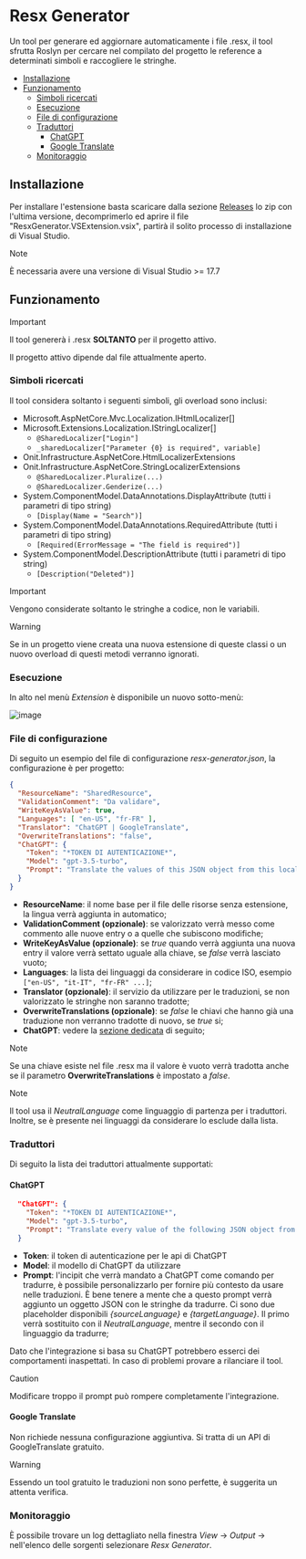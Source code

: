 # Resx Generator
Un tool per generare ed aggiornare automaticamente i file .resx, il tool sfrutta Roslyn per cercare nel compilato del progetto le reference a determinati simboli e raccogliere le stringhe.

- [Installazione](#installazione)
- [Funzionamento](#funzionamento)
  - [Simboli ricercati](#simboli-ricercati)
  - [Esecuzione](#esecuzione)
  - [File di configurazione](#file-di-configurazione)
  - [Traduttori](#traduttori)
    - [ChatGPT](#chatgpt)
    - [Google Translate](#google-translate)
  - [Monitoraggio](#monitoraggio)

## Installazione
Per installare l'estensione basta scaricare dalla sezione [Releases](https://github.com/onitgroup/ResxGenerator/releases) lo zip con l'ultima versione, decomprimerlo ed aprire il file "ResxGenerator.VSExtension.vsix", partirà il solito processo di installazione di Visual Studio.

> [!NOTE]
> È necessaria avere una versione di Visual Studio >= 17.7

## Funzionamento
> [!IMPORTANT]
> Il tool genererà i .resx **SOLTANTO** per il progetto attivo.
> 
> Il progetto attivo dipende dal file attualmente aperto.

### Simboli ricercati
Il tool considera soltanto i seguenti simboli, gli overload sono inclusi:
- Microsoft.AspNetCore.Mvc.Localization.IHtmlLocalizer[]
- Microsoft.Extensions.Localization.IStringLocalizer[]
  - `@SharedLocalizer["Login"]`
  - `_sharedLocalizer["Parameter {0} is required", variable]`
- Onit.Infrastructure.AspNetCore.HtmlLocalizerExtensions
- Onit.Infrastructure.AspNetCore.StringLocalizerExtensions
  - `@SharedLocalizer.Pluralize(...)`
  - `@SharedLocalizer.Genderize(...)`
- System.ComponentModel.DataAnnotations.DisplayAttribute (tutti i parametri di tipo string)
  - `[Display(Name = "Search")]`
- System.ComponentModel.DataAnnotations.RequiredAttribute (tutti i parametri di tipo string)
  - `[Required(ErrorMessage = "The field is required")]`
- System.ComponentModel.DescriptionAttribute (tutti i parametri di tipo string)
  - `[Description("Deleted")]`

> [!IMPORTANT]
> Vengono considerate soltanto le stringhe a codice, non le variabili.

> [!WARNING]
> Se in un progetto viene creata una nuova estensione di queste classi o un nuovo overload di questi metodi verranno ignorati.

### Esecuzione
In alto nel menù _Extension_ è disponibile un nuovo sotto-menù:

![image](https://github.com/onitgroup/ResxGenerator/assets/114159788/da974afb-093b-4e0e-80ed-e8fb0a073bf5)

### File di configurazione
Di seguito un esempio del file di configurazione _resx-generator.json_, la configurazione è per progetto:
```json
{
  "ResourceName": "SharedResource",
  "ValidationComment": "Da validare",
  "WriteKeyAsValue": true,
  "Languages": [ "en-US", "fr-FR" ],
  "Translator": "ChatGPT | GoogleTranslate",
  "OverwriteTranslations": "false",
  "ChatGPT": {
    "Token": "*TOKEN DI AUTENTICAZIONE*",
    "Model": "gpt-3.5-turbo",
    "Prompt": "Translate the values of this JSON object from this locale {sourceLanguage} to this locale {targetLanguage} preserving its keys",
  }
}
```
- **ResourceName**: il nome base per il file delle risorse senza estensione, la lingua verrà aggiunta in automatico;
- **ValidationComment (opzionale)**: se valorizzato verrà messo come commento alle nuove entry o a quelle che subiscono modifiche;
- **WriteKeyAsValue (opzionale)**: se _true_ quando verrà aggiunta una nuova entry il valore verrà settato uguale alla chiave, se _false_ verrà lasciato vuoto;
- **Languages**: la lista dei linguaggi da considerare in codice ISO, esempio `["en-US", "it-IT", "fr-FR" ...]`;
- **Translator (opzionale)**: il servizio da utilizzare per le traduzioni, se non valorizzato le stringhe non saranno tradotte;
- **OverwriteTranslations (opzionale)**: se _false_ le chiavi che hanno già una traduzione non verranno tradotte di nuovo, se _true_ si;
- **ChatGPT**: vedere la [sezione dedicata](#chatgpt) di seguito;
  
> [!NOTE]
> Se una chiave esiste nel file .resx ma il valore è vuoto verrà tradotta anche se il parametro **OverwriteTranslations** è impostato a _false_.

> [!NOTE]
> Il tool usa il _NeutralLanguage_ come linguaggio di partenza per i traduttori. Inoltre, se è presente nei linguaggi da considerare lo esclude dalla lista.

### Traduttori
Di seguito la lista dei traduttori attualmente supportati:

#### ChatGPT
```json
  "ChatGPT": {
    "Token": "*TOKEN DI AUTENTICAZIONE*",
    "Model": "gpt-3.5-turbo",
    "Prompt": "Translate every value of the following JSON object from this locale {sourceLanguage} to this locale {targetLanguage}, do not translate symbols",
  }
```
- **Token**: il token di autenticazione per le api di ChatGPT
- **Model**: il modello di ChatGPT da utilizzare
- **Prompt**: l'incipit che verrà mandato a ChatGPT come comando per tradurre, è possibile personalizzarlo per fornire più contesto da usare nelle traduzioni. È bene tenere a mente che a questo prompt verrà aggiunto un oggetto JSON con le stringhe da tradurre. Ci sono due placeholder disponibili _{sourceLanguage}_ e _{targetLanguage}_. Il primo verrà sostituito con il _NeutralLanguage_, mentre il secondo con il linguaggio da tradurre;

Dato che l'integrazione si basa su ChatGPT potrebbero esserci dei comportamenti inaspettati.
In caso di problemi provare a rilanciare il tool. 

> [!CAUTION]
> Modificare troppo il prompt può rompere completamente l'integrazione.

#### Google Translate
Non richiede nessuna configurazione aggiuntiva. Si tratta di un API di GoogleTranslate gratuito.

> [!WARNING]
> Essendo un tool gratuito le traduzioni non sono perfette, è suggerita un attenta verifica.

### Monitoraggio
È possibile trovare un log dettagliato nella finestra _View_ -> _Output_ -> nell'elenco delle sorgenti selezionare _Resx Generator_.
